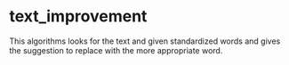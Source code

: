 # text_improvement
This algorithms looks for the text and given standardized words and gives the suggestion to replace with the more appropriate word.
